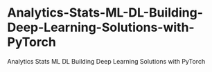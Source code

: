 # Analytics-Stats-ML-DL-Building-Deep-Learning-Solutions-with-PyTorch
Analytics Stats ML DL Building Deep Learning Solutions with PyTorch
